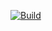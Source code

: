 [![Build](https://github.com/proustibat/rock-paper-scissor-vanilla-js/actions/workflows/build.yml/badge.svg)](https://github.com/proustibat/rock-paper-scissor-vanilla-js/actions/workflows/build.yml)
